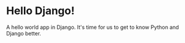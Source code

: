 # Hello Django!
A hello world app in Django. It's time for us to get to know Python and Django better.
